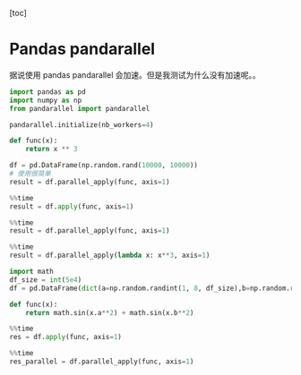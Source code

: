 [toc]

# Pandas pandarallel

据说使用 pandas pandarallel 会加速。但是我测试为什么没有加速呢。。

```python
import pandas as pd
import numpy as np
from pandarallel import pandarallel

pandarallel.initialize(nb_workers=4)

def func(x):
    return x ** 3

df = pd.DataFrame(np.random.rand(10000, 10000))
# 使用很简单
result = df.parallel_apply(func, axis=1)
```

```python
%%time 
result = df.apply(func, axis=1)
```

```python
%%time
result = df.parallel_apply(func, axis=1)
```

```python
%%time
result = df.parallel_apply(lambda x: x**3, axis=1)
```

```python
import math
df_size = int(5e4)
df = pd.DataFrame(dict(a=np.random.randint(1, 8, df_size),b=np.random.rand(df_size)))

def func(x):
    return math.sin(x.a**2) + math.sin(x.b**2)

```

```python
%%time
res = df.apply(func, axis=1)
```

```python
%%time
res_parallel = df.parallel_apply(func, axis=1)
```

